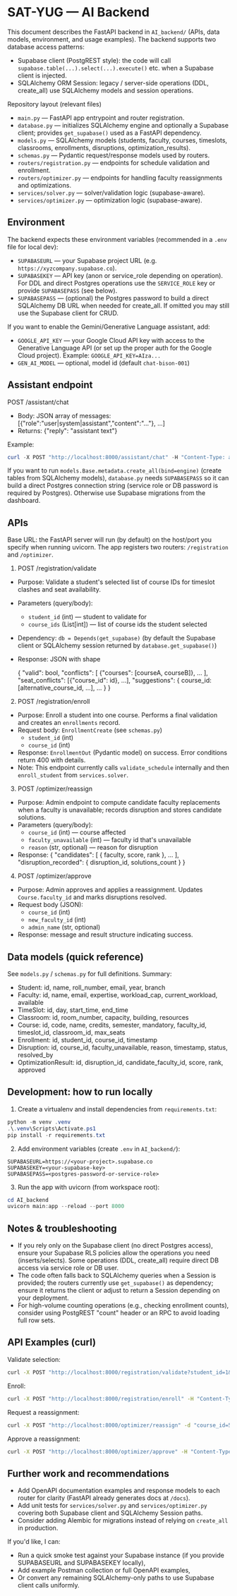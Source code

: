# SAT-YUG — AI Backend

This document describes the FastAPI backend in `AI_backend/` (APIs, data models, environment, and usage examples). The backend supports two database access patterns:

- Supabase client (PostgREST style): the code will call `supabase.table(...).select(...).execute()` etc. when a Supabase client is injected.
- SQLAlchemy ORM Session: legacy / server-side operations (DDL, create_all) use SQLAlchemy models and session operations.

Repository layout (relevant files)

- `main.py` — FastAPI app entrypoint and router registration.
- `database.py` — initializes SQLAlchemy engine and optionally a Supabase client; provides `get_supabase()` used as a FastAPI dependency.
- `models.py` — SQLAlchemy models (students, faculty, courses, timeslots, classrooms, enrollments, disruptions, optimization_results).
- `schemas.py` — Pydantic request/response models used by routers.
- `routers/registration.py` — endpoints for schedule validation and enrollment.
- `routers/optimizer.py` — endpoints for handling faculty reassignments and optimizations.
- `services/solver.py` — solver/validation logic (supabase-aware).
- `services/optimizer.py` — optimization logic (supabase-aware).

Environment
-----------

The backend expects these environment variables (recommended in a `.env` file for local dev):

- `SUPABASEURL` — your Supabase project URL (e.g. `https://xyzcompany.supabase.co`).
- `SUPABASEKEY` — API key (anon or service_role depending on operation). For DDL and direct Postgres operations use the `SERVICE_ROLE` key or provide `SUPABASEPASS` (see below).
- `SUPABASEPASS` — (optional) the Postgres password to build a direct SQLAlchemy DB URL when needed for create_all. If omitted you may still use the Supabase client for CRUD.

If you want to enable the Gemini/Generative Language assistant, add:

- `GOOGLE_API_KEY` — your Google Cloud API key with access to the Generative Language API (or set up the proper auth for the Google Cloud project). Example: `GOOGLE_API_KEY=AIza...`
- `GEN_AI_MODEL` — optional, model id (default `chat-bison-001`)

Assistant endpoint
------------------

POST /assistant/chat

- Body: JSON array of messages: [{"role":"user|system|assistant","content":"..."}, ...]
- Returns: {"reply": "assistant text"}

Example:

```powershell
curl -X POST "http://localhost:8000/assistant/chat" -H "Content-Type: application/json" -d '[{"role":"user","content":"Find me a 3-credit humanities course on Friday afternoon that does not clash with my major."}]'
```

If you want to run `models.Base.metadata.create_all(bind=engine)` (create tables from SQLAlchemy models), `database.py` needs `SUPABASEPASS` so it can build a direct Postgres connection string (service role or DB password is required by Postgres). Otherwise use Supabase migrations from the dashboard.

APIs
----

Base URL: the FastAPI server will run (by default) on the host/port you specify when running uvicorn. The app registers two routers: `/registration` and `/optimizer`.

1) POST /registration/validate

- Purpose: Validate a student's selected list of course IDs for timeslot clashes and seat availability.
- Parameters (query/body):
  - `student_id` (int) — student to validate for
  - `course_ids` (List[int]) — list of course ids the student selected
- Dependency: `db = Depends(get_supabase)` (by default the Supabase client or SQLAlchemy session returned by `database.get_supabase()`)
- Response: JSON with shape

  {
    "valid": bool,
    "conflicts": [ {"courses": [courseA, courseB]}, ... ],
    "seat_conflicts": [{"course_id": id}, ...],
    "suggestions": { course_id: [alternative_course_id, ...], ... }
  }

2) POST /registration/enroll

- Purpose: Enroll a student into one course. Performs a final validation and creates an `enrollments` record.
- Request body: `EnrollmentCreate` (see `schemas.py`)
  - `student_id` (int)
  - `course_id` (int)
- Response: `EnrollmentOut` (Pydantic model) on success. Error conditions return 400 with details.
- Note: This endpoint currently calls `validate_schedule` internally and then `enroll_student` from `services.solver`.

3) POST /optimizer/reassign

- Purpose: Admin endpoint to compute candidate faculty replacements when a faculty is unavailable; records disruption and stores candidate solutions.
- Parameters (query/body):
  - `course_id` (int) — course affected
  - `faculty_unavailable` (int) — faculty id that's unavailable
  - `reason` (str, optional) — reason for disruption
- Response: { "candidates": [ { faculty, score, rank }, ... ], "disruption_recorded": { disruption_id, solutions_count } }

4) POST /optimizer/approve

- Purpose: Admin approves and applies a reassignment. Updates `Course.faculty_id` and marks disruptions resolved.
- Request body (JSON):
  - `course_id` (int)
  - `new_faculty_id` (int)
  - `admin_name` (str, optional)
- Response: message and result structure indicating success.

Data models (quick reference)
-----------------------------

See `models.py` / `schemas.py` for full definitions. Summary:

- Student: id, name, roll_number, email, year, branch
- Faculty: id, name, email, expertise, workload_cap, current_workload, available
- TimeSlot: id, day, start_time, end_time
- Classroom: id, room_number, capacity, building, resources
- Course: id, code, name, credits, semester, mandatory, faculty_id, timeslot_id, classroom_id, max_seats
- Enrollment: id, student_id, course_id, timestamp
- Disruption: id, course_id, faculty_unavailable, reason, timestamp, status, resolved_by
- OptimizationResult: id, disruption_id, candidate_faculty_id, score, rank, approved

Development: how to run locally
------------------------------

1) Create a virtualenv and install dependencies from `requirements.txt`:

```powershell
python -m venv .venv
.\.venv\Scripts\Activate.ps1
pip install -r requirements.txt
```

2) Add environment variables (create `.env` in `AI_backend/`):

```
SUPABASEURL=https://<your-project>.supabase.co
SUPABASEKEY=<your-supabase-key>
SUPABASEPASS=<postgres-password-or-service-role>
```

3) Run the app with uvicorn (from workspace root):

```powershell
cd AI_backend
uvicorn main:app --reload --port 8000
```

Notes & troubleshooting
-----------------------
- If you rely only on the Supabase client (no direct Postgres access), ensure your Supabase RLS policies allow the operations you need (inserts/selects). Some operations (DDL, create_all) require direct DB access via service role or DB user.
- The code often falls back to SQLAlchemy queries when a Session is provided; the routers currently use `get_supabase()` as dependency; ensure it returns the client or adjust to return a Session depending on your deployment.
- For high-volume counting operations (e.g., checking enrollment counts), consider using PostgREST "count" header or an RPC to avoid loading full row sets.

API Examples (curl)
-------------------

Validate selection:

```bash
curl -X POST "http://localhost:8000/registration/validate?student_id=1&course_ids=1&course_ids=2"
```

Enroll:

```bash
curl -X POST "http://localhost:8000/registration/enroll" -H "Content-Type: application/json" -d '{"student_id":1,"course_id":2}'
```

Request a reassignment:

```bash
curl -X POST "http://localhost:8000/optimizer/reassign" -d "course_id=5&faculty_unavailable=2&reason=illness"
```

Approve a reassignment:

```bash
curl -X POST "http://localhost:8000/optimizer/approve" -H "Content-Type: application/json" -d '{"course_id":5,"new_faculty_id":3,"admin_name":"alice"}'
```

Further work and recommendations
--------------------------------

- Add OpenAPI documentation examples and response models to each router for clarity (FastAPI already generates docs at `/docs`).
- Add unit tests for `services/solver.py` and `services/optimizer.py` covering both Supabase client and SQLAlchemy Session paths.
- Consider adding Alembic for migrations instead of relying on `create_all` in production.

If you'd like, I can:
- Run a quick smoke test against your Supabase instance (if you provide SUPABASEURL and SUPABASEKEY locally),
- Add example Postman collection or full OpenAPI examples,
- Or convert any remaining SQLAlchemy-only paths to use Supabase client calls uniformly.
